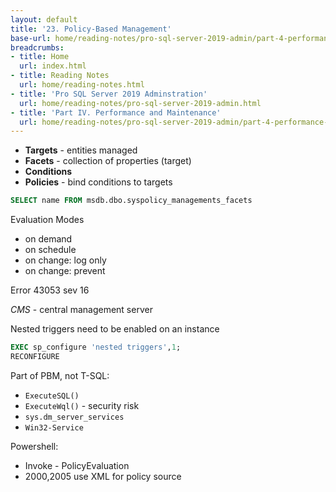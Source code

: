 ```yaml
---
layout: default
title: '23. Policy-Based Management'
base-url: home/reading-notes/pro-sql-server-2019-admin/part-4-performance-and-maintenance/23-policy-based-management.html
breadcrumbs:
- title: Home
  url: index.html
- title: Reading Notes
  url: home/reading-notes.html
- title: 'Pro SQL Server 2019 Adminstration'
  url: home/reading-notes/pro-sql-server-2019-admin.html
- title: 'Part IV. Performance and Maintenance'
  url: home/reading-notes/pro-sql-server-2019-admin/part-4-performance-and-maintenance
---
```


- __Targets__ - entities managed
- __Facets__ - collection of properties (target)
- __Conditions__
- __Policies__ - bind conditions to targets

```sql
SELECT name FROM msdb.dbo.syspolicy_managements_facets
```

Evaluation Modes

- on demand
- on schedule
- on change: log only
- on change: prevent

Error 43053 sev 16

_CMS_ - central management server

Nested triggers need to be enabled on an instance

```sql
EXEC sp_configure 'nested triggers',1;
RECONFIGURE
```

Part of PBM, not T-SQL:

- `ExecuteSQL()`
- `ExecuteWql()` - security risk
- `sys.dm_server_services`
- `Win32-Service`

Powershell:

- Invoke - PolicyEvaluation
- 2000,2005 use XML for policy source
